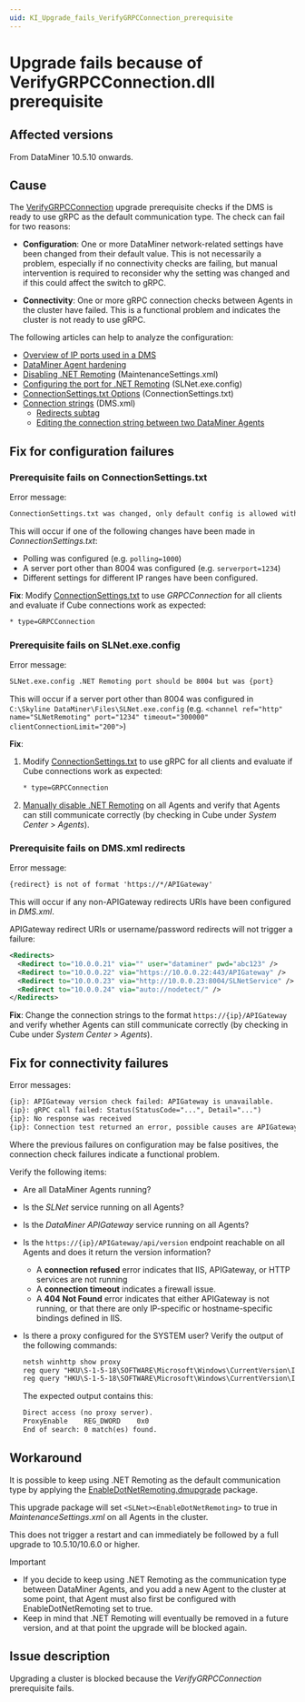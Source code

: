 ```yaml
---
uid: KI_Upgrade_fails_VerifyGRPCConnection_prerequisite
---
```


# Upgrade fails because of VerifyGRPCConnection.dll prerequisite

## Affected versions

From DataMiner 10.5.10 onwards.<!-- RN 43506 -->

## Cause

The [VerifyGRPCConnection](xref:VerifyGRPCConnectiondmupgrade) upgrade prerequisite checks if the DMS is ready to use gRPC as the default communication type. The check can fail for two reasons:

- **Configuration**: One or more DataMiner network-related settings have been changed from their default value. This is not necessarily a problem, especially if no connectivity checks are failing, but manual intervention is required to reconsider why the setting was changed and if this could affect the switch to gRPC.

- **Connectivity**: One or more gRPC connection checks between Agents in the cluster have failed. This is a functional problem and indicates the cluster is not ready to use gRPC.

The following articles can help to analyze the configuration:

- [Overview of IP ports used in a DMS](xref:Configuring_the_IP_network_ports#overview-of-ip-ports-used-in-a-dms)
- [DataMiner Agent hardening](xref:DataMiner_hardening_guide#dataminer-agent-hardening)
- [Disabling .NET Remoting](xref:Configuration_of_DataMiner_processes#disabling-net-remoting) (MaintenanceSettings.xml)
- [Configuring the port for .NET Remoting](xref:Configuration_of_DataMiner_processes#configuring-the-port-for-net-remoting) (SLNet.exe.config)
- [ConnectionSettings.txt Options](xref:ConnectionSettings_txt#connectionsettingstxt-options) (ConnectionSettings.txt)
- [Connection strings](xref:Connection_strings) (DMS.xml)
  - [Redirects subtag](xref:DMS_xml#redirects-subtag)
  - [Editing the connection string between two DataMiner Agents](xref:SLNetClientTest_editing_connection_string)

## Fix for configuration failures

### Prerequisite fails on ConnectionSettings.txt

Error message:

```txt
ConnectionSettings.txt was changed, only default config is allowed without MaintenanceSetting flag
```

This will occur if one of the following changes have been made in *ConnectionSettings.txt*:

- Polling was configured (e.g. `polling=1000`)
- A server port other than 8004 was configured (e.g. `serverport=1234`)
- Different settings for different IP ranges have been configured.

**Fix**: Modify [ConnectionSettings.txt](xref:ConnectionSettings_txt#connectionsettingstxt-options) to use *GRPCConnection* for all clients and evaluate if Cube connections work as expected:

```txt
* type=GRPCConnection
```

### Prerequisite fails on SLNet.exe.config

Error message:

```txt
SLNet.exe.config .NET Remoting port should be 8004 but was {port}
```

This will occur if a server port other than 8004 was configured in `C:\Skyline DataMiner\Files\SLNet.exe.config` (e.g. `<channel ref="http" name="SLNetRemoting" port="1234" timeout="300000" clientConnectionLimit="200">`)

**Fix**:

1. Modify [ConnectionSettings.txt](xref:ConnectionSettings_txt#connectionsettingstxt-options) to use gRPC for all clients and evaluate if Cube connections work as expected:

   ```txt
   * type=GRPCConnection
   ```

1. [Manually disable .NET Remoting](xref:Configuration_of_DataMiner_processes#disabling-net-remoting) on all Agents and verify that Agents can still communicate correctly (by checking in Cube under *System Center* > *Agents*).

### Prerequisite fails on DMS.xml redirects

Error message:

```txt
{redirect} is not of format 'https://*/APIGateway'
```

This will occur if any non-APIGateway redirects URIs have been configured in *DMS.xml*.

APIGateway redirect URIs or username/password redirects will not trigger a failure:

```xml
<Redirects>
  <Redirect to="10.0.0.21" via="" user="dataminer" pwd="abc123" />     <!-- OK -->
  <Redirect to="10.0.0.22" via="https://10.0.0.22:443/APIGateway" />   <!-- OK -->
  <Redirect to="10.0.0.23" via="http://10.0.0.23:8004/SLNetService" /> <!-- fail -->
  <Redirect to="10.0.0.24" via="auto://nodetect/" />                   <!-- fail -->
</Redirects>
```

**Fix**: Change the connection strings to the format `https://{ip}/APIGateway` and verify whether Agents can still communicate correctly (by checking in Cube under *System Center* > *Agents*).

## Fix for connectivity failures

Error messages:

```txt
{ip}: APIGateway version check failed: APIGateway is unavailable.
{ip}: gRPC call failed: Status(StatusCode="...", Detail="...")
{ip}: No response was received
{ip}: Connection test returned an error, possible causes are APIGateway not running or port 443 is closed
```

Where the previous failures on configuration may be false positives, the connection check failures indicate a functional problem.

Verify the following items:

- Are all DataMiner Agents running?

- Is the *SLNet* service running on all Agents?

- Is the *DataMiner APIGateway* service running on all Agents?

- Is the `https://{ip}/APIGateway/api/version` endpoint reachable on all Agents and does it return the version information?

  - A **connection refused** error indicates that IIS, APIGateway, or HTTP services are not running
  - A **connection timeout** indicates a firewall issue.
  - A **404 Not Found** error indicates that either APIGateway is not running, or that there are only IP-specific or hostname-specific bindings defined in IIS.

- Is there a proxy configured for the SYSTEM user? Verify the output of the following commands:

  ```txt
  netsh winhttp show proxy
  reg query "HKU\S-1-5-18\SOFTWARE\Microsoft\Windows\CurrentVersion\Internet Settings" /f Proxy
  reg query "HKU\S-1-5-18\SOFTWARE\Microsoft\Windows\CurrentVersion\Internet Settings" /f AutoConfigURL
  ```

  The expected output contains this:

  ```txt
  Direct access (no proxy server).
  ProxyEnable    REG_DWORD    0x0
  End of search: 0 match(es) found.
  ```

## Workaround

It is possible to keep using .NET Remoting as the default communication type by applying the [EnableDotNetRemoting.dmupgrade](https://community.dataminer.services/download/enabledotnetremoting-dmupgrade/) package.

This upgrade package will set `<SLNet><EnableDotNetRemoting>` to true in *MaintenanceSettings.xml* on all Agents in the cluster.

This does not trigger a restart and can immediately be followed by a full upgrade to 10.5.10/10.6.0 or higher.

> [!IMPORTANT]
>
> - If you decide to keep using .NET Remoting as the communication type between DataMiner Agents, and you add a new Agent to the cluster at some point, that Agent must also first be configured with EnableDotNetRemoting set to true.
> - Keep in mind that .NET Remoting will eventually be removed in a future version, and at that point the upgrade will be blocked again.

## Issue description

Upgrading a cluster is blocked because the *VerifyGRPCConnection* prerequisite fails.

